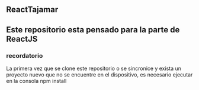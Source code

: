 ## ReactTajamar
## Este repositorio esta pensado para la parte de ReactJS
### recordatorio
La primera vez que se clone este repositorio o se sincronice y exista un proyecto nuevo que no se encuentre en el dispositivo, es necesario ejecutar en la consola npm install

